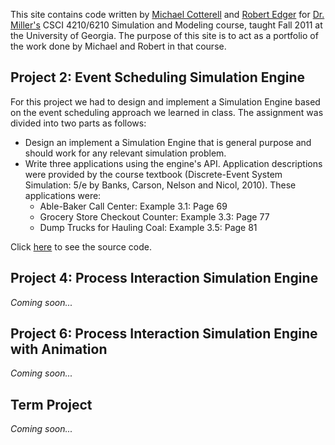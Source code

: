 This site contains code written by [Michael Cotterell](http://michaelcotterell.com) and [Robert Edger](http://robertedger.com) for [Dr. Miller's](http://cs.uga.edu/~jam/) CSCI 4210/6210 Simulation and Modeling course, taught Fall 2011 at the University of Georgia. The purpose of this site is to act as a portfolio of the work done by Michael and Robert in that course.

## Project 2: Event Scheduling Simulation Engine ##

For this project we had to design and implement a Simulation Engine based on the event scheduling approach we learned in class. The assignment was divided into two parts as follows:
  * Design an implement a Simulation Engine that is general purpose and should work for any relevant simulation problem.
  * Write three applications using the engine's API. Application descriptions were provided by the course textbook (Discrete-Event System Simulation: 5/e by Banks, Carson, Nelson and Nicol, 2010). These applications were:
    * Able-Baker Call Center: Example 3.1: Page 69
    * Grocery Store Checkout Counter: Example 3.3: Page 77
    * Dump Trucks for Hauling Coal: Example 3.5: Page 81

Click [here](http://code.google.com/p/simulation-csx210/source/browse/#svn/trunk/src/project2/) to see the source code.

## Project 4: Process Interaction Simulation Engine ##

_Coming soon..._

## Project 6: Process Interaction Simulation Engine with Animation ##

_Coming soon..._

## Term Project ##

_Coming soon..._